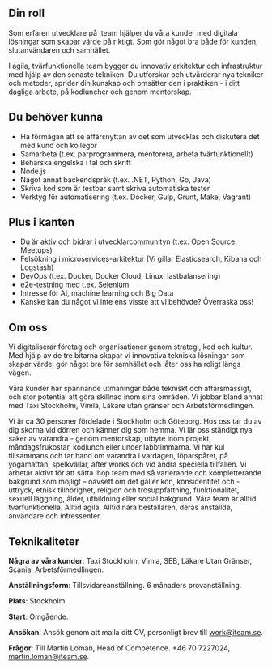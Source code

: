 ## Din roll
Som erfaren utvecklare på Iteam hjälper du våra kunder med digitala lösningar som skapar värde på riktigt. Som gör något bra både för kunden, slutanvändaren och samhället. 

I agila, tvärfunktionella team bygger du innovativ arkitektur och infrastruktur med hjälp av den senaste tekniken. Du utforskar och utvärderar nya tekniker och metoder, sprider din kunskap och omsätter den i praktiken - i ditt dagliga arbete, på kodluncher och genom mentorskap.

## Du behöver kunna
* Ha förmågan att se affärsnyttan av det som utvecklas och diskutera det med kund och kollegor
* Samarbeta (t.ex. parprogrammera, mentorera, arbeta tvärfunktionellt)
* Behärska engelska i tal och skrift
* Node.js
* Något annat backendspråk (t.ex. .NET, Python, Go, Java)
* Skriva kod som är testbar samt skriva automatiska tester
* Verktyg för automatisering (t.ex. Docker, Gulp, Grunt, Make, Vagrant)

## Plus i kanten
* Du är aktiv och bidrar i utvecklarcommunityn (t.ex. Open Source, Meetups)
* Felsökning i microservices-arkitektur (Vi gillar Elasticsearch, Kibana och Logstash)
* DevOps (t.ex. Docker, Docker Cloud, Linux, lastbalansering)
* e2e-testning med t.ex. Selenium
* Intresse för AI, machine learning och Big Data
* Kanske kan du något vi inte ens visste att vi behövde? Överraska oss!


## Om oss
Vi digitaliserar företag och organisationer genom strategi, kod och kultur. Med hjälp av de tre bitarna skapar vi innovativa tekniska lösningar som skapar värde, gör något bra för samhället och låter oss ha roligt längs vägen.

Våra kunder har spännande utmaningar både tekniskt och affärsmässigt, och stor potential att göra skillnad inom sina områden. Vi jobbar bland annat med Taxi Stockholm, Vimla, Läkare utan gränser och Arbetsförmedlingen.

Vi är ca 30 personer fördelade i Stockholm och Göteborg. Hos oss tar du av dig skorna vid dörren och känner dig som hemma. Vi lär oss ständigt nya saker av varandra - genom mentorskap, utbyte inom projekt, måndagsfrukostar, kodlunch eller under labbtimmarna. Vi har kul tillsammans och tar hand om varandra i vardagen, löparspåret, på yogamattan, spelkvällar, after works och vid andra speciella tillfällen. Vi arbetar aktivt för att sätta ihop team med så varierande och kompletterande bakgrund som möjligt – oavsett om det gäller kön, könsidentitet och -uttryck, etnisk tillhörighet, religion och trosuppfattning, funktionalitet, sexuell läggning, ålder, utbildning eller social bakgrund. Våra team är alltid tvärfunktionella. Alltid agila. Alltid nära beställaren, deras anställda, användare och intressenter.

## Teknikaliteter

**Några av våra kunder**: Taxi Stockholm, Vimla, SEB, Läkare Utan Gränser, Scania, Arbetsförmedlingen.

**Anställningsform**: Tillsvidareanställning. 6 månaders provanställning.

**Plats**: Stockholm.

**Start**: Omgående.

**Ansökan**: Ansök genom att maila ditt CV, personligt brev till [work@iteam.se](mailto:work@iteam.se).

**Frågor**: Till Martin Loman, Head of Competence. +46 70 7227024, [martin.loman@iteam.se](mailto:martin.loman@iteam.se).
